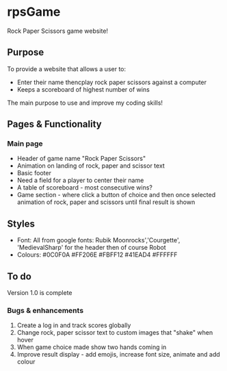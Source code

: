 # rpsGame
Rock Paper Scissors game website!

## Purpose
To provide a website that allows a user to:
- Enter their name thencplay rock paper scissors against a computer
- Keeps a scoreboard of highest number of wins

The main purpose to use and improve my coding skills!

## Pages & Functionality

### Main page

- Header of game name "Rock Paper Scissors"
- Animation on landing of rock, paper and scissor text
- Basic footer
- Need a field for a player to center their name 
- A table of scoreboard - most consecutive wins?
- Game section - where click a button of choice and then once selected animation of rock, paper and scissors until final result is shown

## Styles

- Font: All from google fonts: Rubik Moonrocks','Courgette', 'MedievalSharp' for the header then of course Robot
- Colours: #0C0F0A #FF206E #FBFF12 #41EAD4 #FFFFFF

## To do

Version 1.0 is complete

### Bugs & enhancements

1. Create a log in and track scores globally
2. Change rock, paper scissor text to custom images that "shake" when hover
3. When game choice made show two hands coming in 
4. Improve result display - add emojis, increase font size, animate and add colour